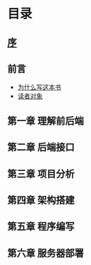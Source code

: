 # 目录

## [序](preface.md)

## 前言
- [为什么写这本书](why_write.md)
- [读者对象](reader.md)


## 第一章 理解前后端

## 第二章 后端接口

## 第三章 项目分析

## 第四章 架构搭建

## 第五章 程序编写

## 第六章 服务器部署
